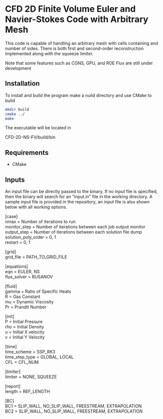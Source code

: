 # CFD 2D Finite Volume Euler and Navier-Stokes Code with Arbitrary Mesh 

This code is capable of handling an arbitrary mesh with cells containing and number of sides. There is both first and second-order reconstruction implemented along with the squeeze limiter. 

Note that some features such as CGNS, GPU, and ROE Flux are still under development

## Installation  
To install and build the program make a nuild directory and use CMake to build  

```bash
mkdir build
cmake ../
make
```

The executable will be located in   

CFD-2D-NS-FV/build/bin  

## Requirements  
 - CMake    

## Inputs
An input file can be directly passed to the binary. If no input file is specified, then the binary will search for an "input.in" file in the working directory. A sample input file is provided in the repository, an input file is also shown below with all working options.  

[case]  
    nmax = Number of iterations to run   
    monitor_step = Number of iterations between each job output monitor  
    output_step = Number of iterations between each solution file dump  
    solution_poly_order = 0, 1  
    restart = 0, 1  

[grid]  
    grid_file = PATH_TO_GRID_FILE  

[equations]   
    eqn = EULER, NS  
    flux_solver = RUSANOV  

[fluid]  
    gamma = Ratio of Specific Heats  
    R = Gas Constant  
    mu = Dynamic Viscosity   
    Pr = Prandtl Number   

[init]  
    P = Initial Pressure  
    rho = Initial Density  
    u = Initial X velocity  
    v = Initial Y Velocity  

[time]  
    time_scheme = SSP_RK3  
    time_step_type = GLOBAL, LOCAL  
    CFL = CFL_NUM  

[limiter]  
    limiter = NONE, SQUEEZE  

[report]  
    length = REF_LENGTH  

[BC]  
    BC1 = SLIP_WALL, NO_SLIP_WALL, FREESTREAM, EXTRAPOLATION  
    BC2 = SLIP_WALL, NO_SLIP_WALL, FREESTREAM, EXTRAPOLATION  
